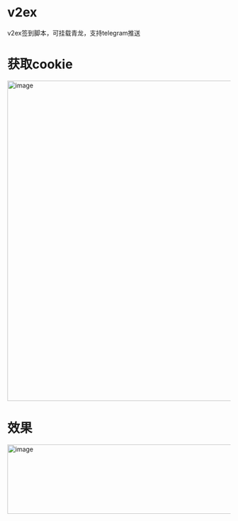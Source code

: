 # v2ex
v2ex签到脚本，可挂载青龙，支持telegram推送

# 获取cookie
<img width="1173" height="721" alt="image" src="https://github.com/user-attachments/assets/5d60141d-aaaf-498d-b541-4c545c82057c" />

# 效果
<img width="755" height="156" alt="image" src="https://github.com/user-attachments/assets/8dfe1354-09b3-428f-8f51-3ff4ccde8fc8" />

